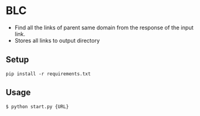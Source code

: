 # BLC

- Find all the links of parent same domain from the response of the input link.
- Stores all links to output directory

## Setup

```
pip install -r requirements.txt
```

## Usage

```
$ python start.py {URL}
```



